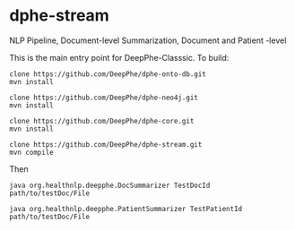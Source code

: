 # dphe-stream

NLP Pipeline, Document-level
Summarization, Document and Patient -level

This is the main entry point for DeepPhe-Classsic. To build:

    clone https://github.com/DeepPhe/dphe-onto-db.git
    mvn install
    
    clone https://github.com/DeepPhe/dphe-neo4j.git
    mvn install
    
    clone https://github.com/DeepPhe/dphe-core.git
    mvn install
    
    clone https://github.com/DeepPhe/dphe-stream.git
    mvn compile
    
    
Then 
    
    java org.healthnlp.deepphe.DocSummarizer TestDocId path/to/testDoc/File
    
    java org.healthnlp.deepphe.PatientSummarizer TestPatientId path/to/testDoc/File
    
